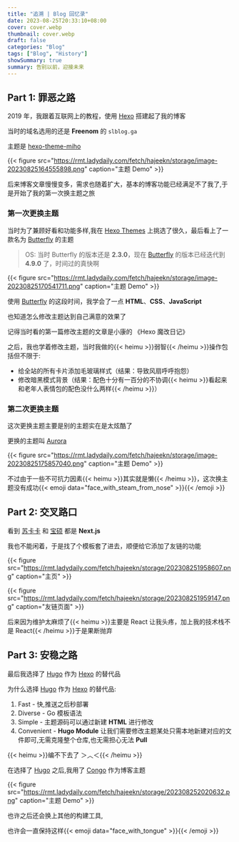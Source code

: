 ```yaml
---
title: "追溯 | Blog 回忆录"
date: 2023-08-25T20:33:10+08:00
cover: cover.webp
thumbnail: cover.webp
draft: false
categories: "Blog"
tags: ["Blog", "History"]
showSummary: true
summary: 告别以前，迎接未来
---
```


## Part 1: 罪恶之路

2019 年，我跟着互联网上的教程，使用 [Hexo][1] 搭建起了我的博客

当时的域名选用的还是 **Freenom** 的 `slblog.ga`

主题是 [hexo-theme-miho][2]

{{< figure
  src="https://rmt.ladydaily.com/fetch/hajeekn/storage/image-20230825164555898.png"
    caption="主题 Demo"
    >}}

后来博客文章慢慢变多，需求也随着扩大，基本的博客功能已经满足不了我了,于是开始了我的第一次换主题之旅

### 第一次更换主题

当时为了兼顾好看和功能多样,我在 [Hexo Themes][3] 上挑选了很久，最后看上了一款名为 [Butterfly][4] 的主题

> OS: 当时 Butterfly 的版本还是 **2.3.0**，现在 [Butterfly][4] 的版本已经迭代到 **4.9.0** 了，时间过的真快啊

{{< figure
  src="https://rmt.ladydaily.com/fetch/hajeekn/storage/image-20230825170541711.png"
    caption="主题 Demo"
    >}}

使用 [Butterfly][4] 的这段时间，我学会了一点 **HTML**、**CSS**、**JavaScript**

也知道怎么修改主题达到自己满意的效果了

记得当时看的第一篇修改主题的文章是小康的 《Hexo 魔改日记》

之后，我也学着修改主题，当时我做的{{< heimu >}}弱智{{< /heimu >}}操作包括但不限于: 

* 给全站的所有卡片添加毛玻璃样式（结果：导致风扇呼呼抱怨）
* 修改暗黑模式背景（结果：配色十分有一百分的不协调{{< heimu >}}看起来和老年人表情包的配色没什么两样{{< /heimu >}}）

### 第二次更换主题

这次更换主题主要是别的主题实在是太炫酷了

更换的主题叫 [Aurora][5]

{{< figure
  src="https://rmt.ladydaily.com/fetch/hajeekn/storage/image-20230825175857040.png"
    caption="主题 Demo"
    >}}

不过由于一些不可抗力因素{{< heimu >}}其实就是懒{{< /heimu >}}，这次换主题没有成功{{< emoji data="face_with_steam_from_nose" >}}{{< /emoji >}}

## Part 2: 交叉路口

看到 [苏卡卡][6] 和 [宝硕][7] 都是 **Next.js**

我也不能闲着，于是找了个模板套了进去，顺便给它添加了友链的功能

{{< figure
  src="https://rmt.ladydaily.com/fetch/hajeekn/storage/202308251958607.png"
    caption="主页"
    >}}

{{< figure
  src="https://rmt.ladydaily.com/fetch/hajeekn/storage/202308251959147.png"
    caption="友链页面"
    >}}

后来因为维护太麻烦了{{< heimu >}}主要是 React 让我头疼，加上我的技术栈不是 React{{< /heimu >}}于是果断抛弃

## Part 3: 安稳之路

最后我选择了 [Hugo][8] 作为 [Hexo][1] 的替代品

为什么选择 [Hugo][8] 作为 [Hexo][1] 的替代品:

1. Fast - 快,推送之后秒部署
2. Diverse - Go 模板语法
3. Simple - 主题源码可以通过新建 **HTML** 进行修改
4. Convenient - **Hugo Module** 让我们需要修改主题某处只需本地新建对应的文件即可,无需克隆整个仓库,也无需担心无法 **Pull**

{{< heimu >}}编不下去了 ＞︿＜{{< /heimu >}}

在选择了 [Hugo][8] 之后,我用了 [Congo][9] 作为博客主题

{{< figure
  src="https://rmt.ladydaily.com/fetch/hajeekn/storage/202308252020632.png"
    caption="主题 Demo"
    >}}

也许之后还会换上其他的构建工具,

也许会一直保持这样{{< emoji data="face_with_tongue" >}}{{< /emoji >}}

[1]: https://hexo.io
[2]: https://github.com/WongMinHo/hexo-theme-miho
[3]: https://hexo.io/themes/
[4]:  https://github.com/jerryc127/hexo-theme-butterfly
[5]: https://github.com/auroral-ui/hexo-theme-aurora
[6]: https://skk.moe
[7]: https://baoshuo.ren
[8]: https://gohugo.io
[9]: https://github.com/jpanther/congo


